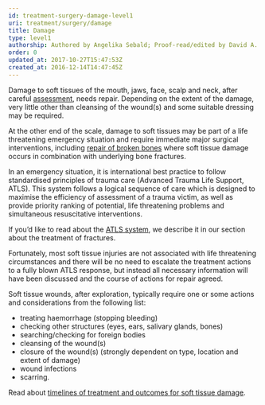 ```yaml
---
id: treatment-surgery-damage-level1
uri: treatment/surgery/damage
title: Damage
type: level1
authorship: Authored by Angelika Sebald; Proof-read/edited by David A. Mitchell
order: 0
updated_at: 2017-10-27T15:47:53Z
created_at: 2016-12-14T14:47:45Z
---
```


<p>Damage to soft tissues of the mouth, jaws, face, scalp and neck,
    after careful <a href="/diagnosis/a-z/damage/getting-started">assessment</a>,
    needs repair. Depending on the extent of the damage, very
    little other than cleansing of the wound(s) and some suitable
    dressing may be required.</p>
<p>At the other end of the scale, damage to soft tissues may be
    part of a life threatening emergency situation and require
    immediate major surgical interventions, including <a href="/treatment/surgery/fracture">repair of broken bones</a>    where soft tissue damage occurs in combination with underlying
    bone fractures.</p>
<p>In an emergency situation, it is international best practice
    to follow standardised principles of trauma care (Advanced
    Trauma Life Support, ATLS). This system follows a logical
    sequence of care which is designed to maximise the efficiency
    of assessment of a trauma victim, as well as provide priority
    ranking of potential, life threatening problems and simultaneous
    resuscitative interventions.</p>
<aside>
    <p>If you’d like to read about the <a href="/treatment/surgery/fracture/more-info">ATLS system</a>,
        we describe it in our section about the treatment of
        fractures.</p>
</aside>
<p>Fortunately, most soft tissue injuries are not associated with
    life threatening circumstances and there will be no need
    to escalate the treatment actions to a fully blown ATLS response,
    but instead all necessary information will have been discussed
    and the course of actions for repair agreed.</p>
<p>Soft tissue wounds, after exploration, typically require one
    or some actions and considerations from the following list:</p>
<ul>
    <li>treating haemorrhage (stopping bleeding)</li>
    <li>checking other structures (eyes, ears, salivary glands, bones)</li>
    <li>searching/checking for foreign bodies</li>
    <li>cleansing of the wound(s)</li>
    <li>closure of the wound(s) (strongly dependent on type, location
        and extent of damage)</li>
    <li>wound infections</li>
    <li>scarring.</li>
</ul>
<aside>
    <p>Read about <a href="/treatment/timelines/damage">timelines of treatment and outcomes for soft tissue damage</a>.</p>
</aside>
